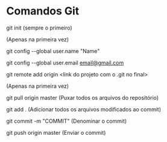 # Comandos Git

git init (sempre o primeiro)

(Apenas na primeira vez)

git config --global user.name "Name"

git config --global user.email email@gmail.com

git remote add origin <link do projeto com o .git no final>

(Apenas na primeira vez)

git pull origin master (Puxar todos os arquivos do repositório)

git add . (Adicionar todos os arquivos modificados ao commit)

git commit -m "COMMIT" (Denominar o commit)

git push origin master (Enviar o commit)
